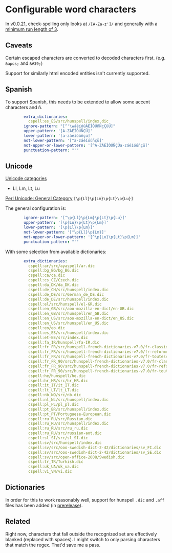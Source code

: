 # Configurable word characters

In [v0.0.21](https://github.com/check-spelling/check-spelling/releases/tag/v0.0.21), check-spelling only looks at `/[A-Za-z']/` and generally with a [minimum run length of 3](Configuration#shortest_word).

## Caveats

Certain escaped characters are converted to decoded characters first. (e.g. `&apos;` and `&#39;`)

Support for similarly html encoded entities isn't currently supported.

## Spanish

To support Spanish, this needs to be extended to allow some accent characters and ñ.

```yaml
        extra_dictionaries:
          cspell:es_ES/src/hunspell/index.dic
        ignore-pattern: "[^'\wáéíóúÁÉÍÓÚñÑçÇüÜ]"
        upper-pattern: '[A-ZÁÉÍÓÚÑÇÜ]'
        lower-pattern: '[a-záéíóúñçü]'
        not-lower-pattern: '[^a-záéíóúñçü]'
        not-upper-or-lower-pattern: '[^A-ZÁÉÍÓÚÑÇÜa-záéíóúñçü]'
        punctuation-pattern: "'"
```

## Unicode

[Unicode categories](https://www.compart.com/en/unicode/category)
* Ll, Lm, Lt, Lu

[Perl Unicode: General Category](https://perldoc.perl.org/perlunicode#General_Category)
 `[\p{Ll}\p{Lm}\p{Lt}\p{Lu}]`

The general configuration is:

```yaml
        ignore-pattern: '[^\p{Ll}\p{Lm}\p{Lt}\p{Lu}]'
        upper-pattern: '[\p{Lu}\p{Lt}\p{Lm}]'
        lower-pattern: '[\p{Ll}\p{Lm}]'
        not-lower-pattern: '[^\p{Ll}\p{Lm}]'
        not-upper-or-lower-pattern: '[^\p{Lu}\p{Lt}\p{Lm}]'
        punctuation-pattern: "'"
```

With some selection from available dictionaries:

```yaml
        extra_dictionaries:
          cspell:ar/src/ayaspell/ar.dic
          cspell:bg_BG/bg_BG.dic
          cspell:ca/ca.dic
          cspell:cs_CZ/Czech.dic
          cspell:da_DK/da_DK.dic
          cspell:de_CH/src/hunspell/index.dic
          cspell:de_DE/src/German_de_DE.dic
          cspell:de_DE/src/hunspell/index.dic
          cspell:el/src/hunspell/el-GR.dic
          cspell:en_GB/src/aoo-mozilla-en-dict/en-GB.dic
          cspell:en_GB/src/hunspell/en_GB.dic
          cspell:en_US/src/aoo-mozilla-en-dict/en_US.dic
          cspell:en_US/src/hunspell/en_US.dic
          cspell:eo/eo.dic
          cspell:es_ES/src/hunspell/index.dic
          cspell:et-EE/src/index.dic
          cspell:fa_IR/hunspell/fa-IR.dic
          cspell:fr_FR/src/hunspell-french-dictionaries-v7.0/fr-classique.dic
          cspell:fr_FR/src/hunspell-french-dictionaries-v7.0/fr-reforme1990.dic
          cspell:fr_FR/src/hunspell-french-dictionaries-v7.0/fr-toutesvariantes.dic
          cspell:fr_FR_90/src/hunspell-french-dictionaries-v7.0/fr-classique.dic
          cspell:fr_FR_90/src/hunspell-french-dictionaries-v7.0/fr-reforme1990.dic
          cspell:fr_FR_90/src/hunspell-french-dictionaries-v7.0/fr-toutesvariantes.dic
          cspell:he/hunspell/he.dic
          cspell:hr_HR/src/hr_HR.dic
          cspell:it_IT/it_IT.dic
          cspell:lt_LT/lt_LT.dic
          cspell:nb_NO/src/nb.dic
          cspell:nl_NL/src/hunspell/index.dic
          cspell:pl_PL/pl_pl.dic
          cspell:pt_BR/src/hunspell/index.dic
          cspell:pt_PT/Portuguese-European.dic
          cspell:ru_RU/src/Russian.dic
          cspell:ru_RU/src/hunspell/index.dic
          cspell:ru_RU/src/ru_ru.dic
          cspell:ru_RU/src/russian-aot.dic
          cspell:sl_SI/src/sl_SI.dic
          cspell:sv/src/hunspell/index.dic
          cspell:sv/src/ooo-swedish-dict-2-42/dictionaries/sv_FI.dic
          cspell:sv/src/ooo-swedish-dict-2-42/dictionaries/sv_SE.dic
          cspell:sv/src/open-office-2008/Swedish.dic
          cspell:tr_TR/Turkish.dic
          cspell:uk_UA/uk_ua.dic
          cspell:vi_VN/vi.dic
```

## Dictionaries

In order for this to work reasonably well, support for hunspell `.dic` and `.aff` files has been added (in [prerelease](https://github.com/check-spelling/check-spelling/commits/prerelease)).

## Related

Right now, characters that fall outside the recognized set are effectively blanked (replaced with spaces). I might switch to only parsing characters that match the regex. That'd save me a pass.
